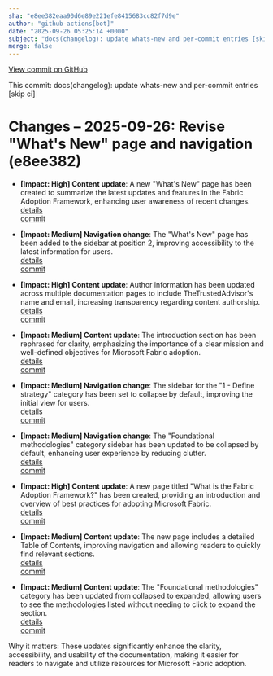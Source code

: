 ```yaml
---
sha: "e8ee382eaa90d6e89e221efe8415683cc82f7d9e"
author: "github-actions[bot]"
date: "2025-09-26 05:25:14 +0000"
subject: "docs(changelog): update whats-new and per-commit entries [skip ci]"
merge: false
---
```


[View commit on GitHub](https://github.com/TheTrustedAdvisor/FabricAdoptionFramework/commit/e8ee382eaa90d6e89e221efe8415683cc82f7d9e)

This commit: docs(changelog): update whats-new and per-commit entries [skip ci]

# Changes – 2025-09-26: Revise "What's New" page and navigation (e8ee382)

- **[Impact: High] Content update**: A new "What's New" page has been created to summarize the latest updates and features in the Fabric Adoption Framework, enhancing user awareness of recent changes.  
  [details](/docs/about/changes/2025-09-25-c5c22fa74c3f9bd4ccd3d142df243fdf31c8f54c.md)  
  [commit](https://github.com/TheTrustedAdvisor/FabricAdoptionFramework/commit/c5c22fa74c3f9bd4ccd3d142df243fdf31c8f54c)

- **[Impact: Medium] Navigation change**: The "What's New" page has been added to the sidebar at position 2, improving accessibility to the latest information for users.  
  [details](/docs/about/changes/2025-09-25-c5c22fa74c3f9bd4ccd3d142df243fdf31c8f54c.md)  
  [commit](https://github.com/TheTrustedAdvisor/FabricAdoptionFramework/commit/c5c22fa74c3f9bd4ccd3d142df243fdf31c8f54c)

- **[Impact: High] Content update**: Author information has been updated across multiple documentation pages to include TheTrustedAdvisor's name and email, increasing transparency regarding content authorship.  
  [details](/docs/about/changes/2025-09-25-c5c22fa74c3f9bd4ccd3d142df243fdf31c8f54c.md)  
  [commit](https://github.com/TheTrustedAdvisor/FabricAdoptionFramework/commit/c5c22fa74c3f9bd4ccd3d142df243fdf31c8f54c)

- **[Impact: Medium] Content update**: The introduction section has been rephrased for clarity, emphasizing the importance of a clear mission and well-defined objectives for Microsoft Fabric adoption.  
  [details](/docs/about/changes/2025-09-25-c5c22fa74c3f9bd4ccd3d142df243fdf31c8f54c.md)  
  [commit](https://github.com/TheTrustedAdvisor/FabricAdoptionFramework/commit/c5c22fa74c3f9bd4ccd3d142df243fdf31c8f54c)

- **[Impact: Medium] Navigation change**: The sidebar for the "1 - Define strategy" category has been set to collapse by default, improving the initial view for users.  
  [details](/docs/about/changes/2025-09-25-c5c22fa74c3f9bd4ccd3d142df243fdf31c8f54c.md)  
  [commit](https://github.com/TheTrustedAdvisor/FabricAdoptionFramework/commit/c5c22fa74c3f9bd4ccd3d142df243fdf31c8f54c)

- **[Impact: Medium] Navigation change**: The "Foundational methodologies" category sidebar has been updated to be collapsed by default, enhancing user experience by reducing clutter.  
  [details](/docs/about/changes/2025-09-25-c5c22fa74c3f9bd4ccd3d142df243fdf31c8f54c.md)  
  [commit](https://github.com/TheTrustedAdvisor/FabricAdoptionFramework/commit/c5c22fa74c3f9bd4ccd3d142df243fdf31c8f54c)

- **[Impact: High] Content update**: A new page titled "What is the Fabric Adoption Framework?" has been created, providing an introduction and overview of best practices for adopting Microsoft Fabric.  
  [details](/docs/about/changes/2025-09-25-c5c22fa74c3f9bd4ccd3d142df243fdf31c8f54c.md)  
  [commit](https://github.com/TheTrustedAdvisor/FabricAdoptionFramework/commit/c5c22fa74c3f9bd4ccd3d142df243fdf31c8f54c)

- **[Impact: Medium] Content update**: The new page includes a detailed Table of Contents, improving navigation and allowing readers to quickly find relevant sections.  
  [details](/docs/about/changes/2025-09-25-c5c22fa74c3f9bd4ccd3d142df243fdf31c8f54c.md)  
  [commit](https://github.com/TheTrustedAdvisor/FabricAdoptionFramework/commit/c5c22fa74c3f9bd4ccd3d142df243fdf31c8f54c)

- **[Impact: Medium] Content update**: The "Foundational methodologies" category has been updated from collapsed to expanded, allowing users to see the methodologies listed without needing to click to expand the section.  
  [details](/docs/about/changes/2025-09-25-c5c22fa74c3f9bd4ccd3d142df243fdf31c8f54c.md)  
  [commit](https://github.com/TheTrustedAdvisor/FabricAdoptionFramework/commit/c5c22fa74c3f9bd4ccd3d142df243fdf31c8f54c)

Why it matters: These updates significantly enhance the clarity, accessibility, and usability of the documentation, making it easier for readers to navigate and utilize resources for Microsoft Fabric adoption.
